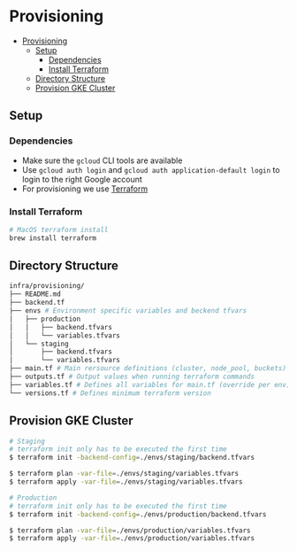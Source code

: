 # Provisioning

- [Provisioning](#provisioning)
  - [Setup](#setup)
    - [Dependencies](#dependencies)
    - [Install Terraform](#install-terraform)
  - [Directory Structure](#directory-structure)
  - [Provision GKE Cluster](#provision-gke-cluster)

## Setup

### Dependencies

- Make sure the `gcloud` CLI tools are available
- Use `gcloud auth login` and `gcloud auth application-default login` to login to the right Google account
- For provisioning we use [Terraform](https://www.terraform.io/)

### Install Terraform

```bash
# MacOS terraform install
brew install terraform
```

## Directory Structure

```bash
infra/provisioning/
├── README.md
├── backend.tf
├── envs # Environment specific variables and beckend tfvars
│   ├── production
│   │   ├── backend.tfvars
│   │   └── variables.tfvars
│   └── staging
│       ├── backend.tfvars
│       └── variables.tfvars
├── main.tf # Main rersource definitions (cluster, node_pool, buckets)
├── outputs.tf # Output values when running terraform commands
├── variables.tf # Defines all variables for main.tf (override per env)
└── versions.tf # Defines minimum terraform version
```

## Provision GKE Cluster

```bash
# Staging
# terraform init only has to be executed the first time
$ terraform init -backend-config=./envs/staging/backend.tfvars

$ terraform plan -var-file=./envs/staging/variables.tfvars
$ terraform apply -var-file=./envs/staging/variables.tfvars

# Production
# terraform init only has to be executed the first time
$ terraform init -backend-config=./envs/production/backend.tfvars

$ terraform plan -var-file=./envs/production/variables.tfvars
$ terraform apply -var-file=./envs/production/variables.tfvars
```
